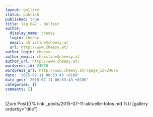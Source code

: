 ```yaml
---
layout: gallery
status: publish
published: true
title: Tag 6&7 - Belfast
author:
  display_name: cheesy
  login: cheesy
  email: christine@cheesy.at
  url: http://www.cheesy.at/
author_login: cheesy
author_email: christine@cheesy.at
author_url: http://www.cheesy.at/
wordpress_id: 24676
wordpress_url: http://www.cheesy.at/?page_id=24676
date: '2015-07-11 08:53:43 +0100'
date_gmt: '2015-07-11 06:53:43 +0100'
categories: []
comments: []
---
```


[Zum Post]({% link _posts/2015-07-11-aktuelle-fotos.md %})
[gallery orderby="title"]
